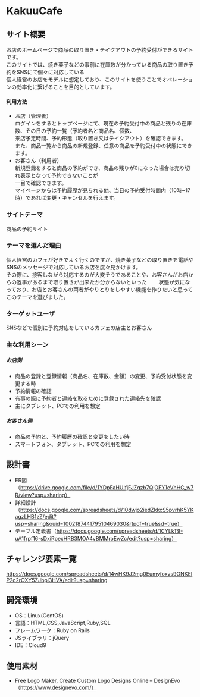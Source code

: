 # KakuuCafe

## サイト概要
お店のホームページで商品の取り置き・テイクアウトの予約受付ができるサイトです。  
このサイトでは、焼き菓子などの事前に在庫数が分かっている商品の取り置き予約をSNSにて個々に対応している  
個人経営のお店をモデルに想定しており、このサイトを使うことでオペレーションの効率化に繋げることを目的としています。

#### 利用方法  
- お店（管理者）  
ログインをするとトップページにて、現在の予約受付中の商品と残りの在庫数、その日の予約一覧（予約者名と商品名、個数、  
来店予定時間、予約形態（取り置き又はテイクアウト）を確認できます。  
また、商品一覧から商品の新規登録、任意の商品を予約受付中の状態にできます。  
- お客さん（利用者）  
新規登録をすると商品の予約ができ、商品の残りが0になった場合は売り切れ表示となって予約できないことが  
一目で確認できます。  
マイページからは予約履歴が見られる他、当日の予約受付時間内（10時~17時）であれば変更・キャンセルを行えます。

### サイトテーマ
商品の予約サイト

### テーマを選んだ理由
個人経営のカフェが好きでよく行くのですが、焼き菓子などの取り置きを電話やSNSのメッセージで対応しているお店を度々見かけます。  
その際に、接客しながら対応するのが大変そうであることや、お客さんがお店からの返事があるまで取り置きが出来たか分からないといった　　
状態が気になっており、お店とお客さんの両者がやりとりをしやすい機能を作りたいと思ってこのテーマを選びました。

### ターゲットユーザ
SNSなどで個別に予約対応をしているカフェの店主とお客さん

### 主な利用シーン
##### お店側
- 商品の登録と登録情報（商品名、在庫数、金額）の変更、予約受付状態を変更する時  
- 予約情報の確認  
- 有事の際に予約者と連絡を取るために登録された連絡先を確認  
- 主にタブレット、PCでの利用を想定  
##### お客さん側
- 商品の予約と、予約履歴の確認と変更をしたい時  
- スマートフォン、タブレット、PCでの利用を想定

## 設計書
- ER図（https://drive.google.com/file/d/1YDpFaHUIfjFJZgzb7QjOFY1eVhHC_w7R/view?usp=sharing）  
- 詳細設計（https://docs.google.com/spreadsheets/d/10dwjo2iedZkkcS5pvrhK5YKagzLHB1zZ/edit?usp=sharing&ouid=100218744179510469030&rtpof=true&sd=true）  
- テーブル定義書（https://docs.google.com/spreadsheets/d/1CYLkT9-uA1frpf16-sDxiRpexHRB3MOA4vBMMroEwZc/edit?usp=sharing）

## チャレンジ要素一覧
https://docs.google.com/spreadsheets/d/14wHK9J2mg0Eumyfoxvs9ONKEIP2c2rOXY5ZJbpi3HVA/edit?usp=sharing

## 開発環境
- OS：Linux(CentOS)
- 言語：HTML,CSS,JavaScript,Ruby,SQL
- フレームワーク：Ruby on Rails
- JSライブラリ：jQuery
- IDE：Cloud9

## 使用素材
- Free Logo Maker, Create Custom Logo Designs Online – DesignEvo（https://www.designevo.com/）
